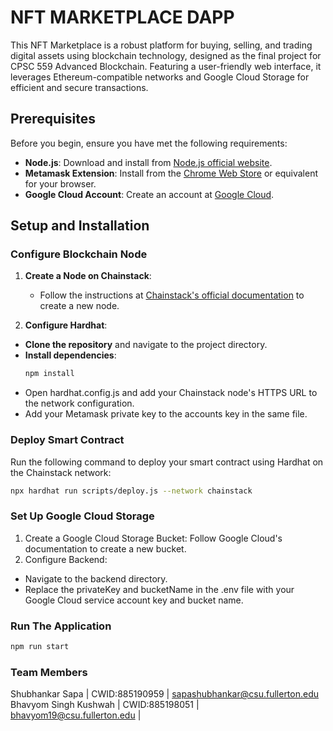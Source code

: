 # NFT MARKETPLACE DAPP
This NFT Marketplace is a robust platform for buying, selling, and trading digital assets using blockchain technology, designed as the final project for CPSC 559 Advanced Blockchain. Featuring a user-friendly web interface, it leverages Ethereum-compatible networks and Google Cloud Storage for efficient and secure transactions.

## Prerequisites

Before you begin, ensure you have met the following requirements:
- **Node.js**: Download and install from [Node.js official website](https://nodejs.org/).
- **Metamask Extension**: Install from the [Chrome Web Store](https://chrome.google.com/webstore/detail/metamask/nkbihfbeogaeaoehlefnkodbefgpgknn) or equivalent for your browser.
- **Google Cloud Account**: Create an account at [Google Cloud](https://cloud.google.com/).

## Setup and Installation

### Configure Blockchain Node

1. **Create a Node on Chainstack**: 
   - Follow the instructions at [Chainstack's official documentation](https://docs.chainstack.com/) to create a new node.

2. **Configure Hardhat**:

- **Clone the repository** and navigate to the project directory.
- **Install dependencies**:
   ```bash
   npm install
   ```
- Open hardhat.config.js and add your Chainstack node's HTTPS URL to the network configuration.
- Add your Metamask private key to the accounts key in the same file.


### Deploy Smart Contract
Run the following command to deploy your smart contract using Hardhat on the Chainstack network:
```bash
npx hardhat run scripts/deploy.js --network chainstack
```
### Set Up Google Cloud Storage
1. Create a Google Cloud Storage Bucket: Follow Google Cloud's documentation to create a new bucket.
2. Configure Backend:
- Navigate to the backend directory.
- Replace the privateKey and bucketName in the .env file with your Google Cloud service account key and bucket name.

### Run The Application
```bash
npm run start
```



### Team Members 
Shubhankar Sapa | CWID:885190959 | sapashubhankar@csu.fullerton.edu
Bhavyom Singh Kushwah | CWID:885198051 | bhavyom19@csu.fullerton.edu | 
